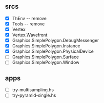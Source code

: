 srcs
----

* [x] ThEnv -- remove
* [x] Tools -- remove
* [x] Vertex
* [x] Vertex.Wavefront
* [x] Graphics.SimplePolygon.DebugMessenger
* [x] Graphics.SimplePolygon.Instance
* [x] Graphics.SimplePolygon.PhysicalDevice
* [ ] Graphics.SimplePolygon.Surface
* [ ] Graphics.SimplePolygon.Window

apps
----

* [ ] try-multisampling.hs
* [ ] try-pyramid-single.hs
